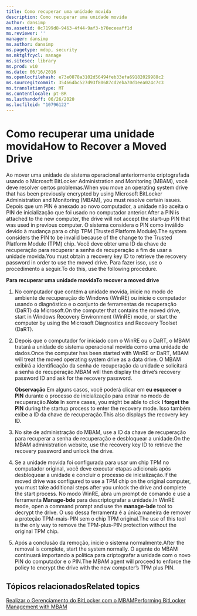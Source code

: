 ```yaml
---
title: Como recuperar uma unidade movida
description: Como recuperar uma unidade movida
author: dansimp
ms.assetid: 0c7199d8-9463-4f44-9af3-b70eceeaff1d
ms.reviewer: ''
manager: dansimp
ms.author: dansimp
ms.pagetype: mdop, security
ms.mktglfcycl: manage
ms.sitesec: library
ms.prod: w10
ms.date: 06/16/2016
ms.openlocfilehash: e73e0878a3102d56494feb33efa69182029988c2
ms.sourcegitcommit: 354664bc527d93f80687cd2eba70d1eea024c7c3
ms.translationtype: MT
ms.contentlocale: pt-BR
ms.lasthandoff: 06/26/2020
ms.locfileid: "10796122"
---
```

# <span data-ttu-id="bcc4c-103">Como recuperar uma unidade movida</span><span class="sxs-lookup"><span data-stu-id="bcc4c-103">How to Recover a Moved Drive</span></span>


<span data-ttu-id="bcc4c-104">Ao mover uma unidade de sistema operacional anteriormente criptografada usando o Microsoft BitLocker Administration and Monitoring (MBAM), você deve resolver certos problemas.</span><span class="sxs-lookup"><span data-stu-id="bcc4c-104">When you move an operating system drive that has been previously encrypted by using Microsoft BitLocker Administration and Monitoring (MBAM), you must resolve certain issues.</span></span> <span data-ttu-id="bcc4c-105">Depois que um PIN é anexado ao novo computador, a unidade não aceita o PIN de inicialização que foi usado no computador anterior.</span><span class="sxs-lookup"><span data-stu-id="bcc4c-105">After a PIN is attached to the new computer, the drive will not accept the start-up PIN that was used in previous computer.</span></span> <span data-ttu-id="bcc4c-106">O sistema considera o PIN como inválido devido à mudança para o chip TPM (Trusted Platform Module).</span><span class="sxs-lookup"><span data-stu-id="bcc4c-106">The system considers the PIN to be invalid because of the change to the Trusted Platform Module (TPM) chip.</span></span> <span data-ttu-id="bcc4c-107">Você deve obter uma ID da chave de recuperação para recuperar a senha de recuperação a fim de usar a unidade movida.</span><span class="sxs-lookup"><span data-stu-id="bcc4c-107">You must obtain a recovery key ID to retrieve the recovery password in order to use the moved drive.</span></span> <span data-ttu-id="bcc4c-108">Para fazer isso, use o procedimento a seguir.</span><span class="sxs-lookup"><span data-stu-id="bcc4c-108">To do this, use the following procedure.</span></span>

**<span data-ttu-id="bcc4c-109">Para recuperar uma unidade movida</span><span class="sxs-lookup"><span data-stu-id="bcc4c-109">To recover a moved drive</span></span>**

1.  <span data-ttu-id="bcc4c-110">No computador que contém a unidade movida, inicie no modo de ambiente de recuperação do Windows (WinRE) ou inicie o computador usando o diagnóstico e o conjunto de ferramentas de recuperação (DaRT) da Microsoft.</span><span class="sxs-lookup"><span data-stu-id="bcc4c-110">On the computer that contains the moved drive, start in Windows Recovery Environment (WinRE) mode, or start the computer by using the Microsoft Diagnostics and Recovery Toolset (DaRT).</span></span>

2.  <span data-ttu-id="bcc4c-111">Depois que o computador for iniciado com o WinRE ou o DaRT, o MBAM tratará a unidade do sistema operacional movida como uma unidade de dados.</span><span class="sxs-lookup"><span data-stu-id="bcc4c-111">Once the computer has been started with WinRE or DaRT, MBAM will treat the moved operating system drive as a data drive.</span></span> <span data-ttu-id="bcc4c-112">O MBAM exibirá a identificação da senha de recuperação da unidade e solicitará a senha de recuperação.</span><span class="sxs-lookup"><span data-stu-id="bcc4c-112">MBAM will then display the drive’s recovery password ID and ask for the recovery password.</span></span>

    <span data-ttu-id="bcc4c-113">**Observação**  Em alguns casos, você poderá clicar em **eu esquecer o PIN** durante o processo de inicialização para entrar no modo de recuperação.</span><span class="sxs-lookup"><span data-stu-id="bcc4c-113">**Note** In some cases, you might be able to click **I forget the PIN** during the startup process to enter the recovery mode.</span></span> <span data-ttu-id="bcc4c-114">Isso também exibe a ID da chave de recuperação.</span><span class="sxs-lookup"><span data-stu-id="bcc4c-114">This also displays the recovery key ID.</span></span>

     

3.  <span data-ttu-id="bcc4c-115">No site de administração do MBAM, use a ID da chave de recuperação para recuperar a senha de recuperação e desbloquear a unidade.</span><span class="sxs-lookup"><span data-stu-id="bcc4c-115">On the MBAM administration website, use the recovery key ID to retrieve the recovery password and unlock the drive.</span></span>

4.  <span data-ttu-id="bcc4c-116">Se a unidade movida foi configurada para usar um chip TPM no computador original, você deve executar etapas adicionais após desbloquear a unidade e concluir o processo de inicialização.</span><span class="sxs-lookup"><span data-stu-id="bcc4c-116">If the moved drive was configured to use a TPM chip on the original computer, you must take additional steps after you unlock the drive and complete the start process.</span></span> <span data-ttu-id="bcc4c-117">No modo WinRE, abra um prompt de comando e use a ferramenta **Manage-bde** para descriptografar a unidade.</span><span class="sxs-lookup"><span data-stu-id="bcc4c-117">In WinRE mode, open a command prompt and use the **manage-bde** tool to decrypt the drive.</span></span> <span data-ttu-id="bcc4c-118">O uso dessa ferramenta é a única maneira de remover a proteção TPM-mais-PIN sem o chip TPM original.</span><span class="sxs-lookup"><span data-stu-id="bcc4c-118">The use of this tool is the only way to remove the TPM-plus-PIN protection without the original TPM chip.</span></span>

5.  <span data-ttu-id="bcc4c-119">Após a conclusão da remoção, inicie o sistema normalmente.</span><span class="sxs-lookup"><span data-stu-id="bcc4c-119">After the removal is complete, start the system normally.</span></span> <span data-ttu-id="bcc4c-120">O agente do MBAM continuará importando a política para criptografar a unidade com o novo PIN do computador e o PIN.</span><span class="sxs-lookup"><span data-stu-id="bcc4c-120">The MBAM agent will proceed to enforce the policy to encrypt the drive with the new computer’s TPM plus PIN.</span></span>

## <span data-ttu-id="bcc4c-121">Tópicos relacionados</span><span class="sxs-lookup"><span data-stu-id="bcc4c-121">Related topics</span></span>


[<span data-ttu-id="bcc4c-122">Realizar o Gerenciamento do BitLocker com o MBAM</span><span class="sxs-lookup"><span data-stu-id="bcc4c-122">Performing BitLocker Management with MBAM</span></span>](performing-bitlocker-management-with-mbam.md)

 

 





